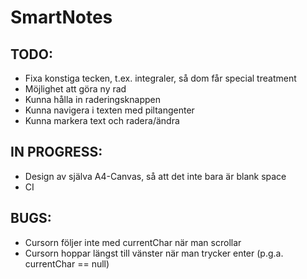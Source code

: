 <h1>SmartNotes</h1>

<h2>TODO:</h2>

- Fixa konstiga tecken, t.ex. integraler, så dom får special treatment
- Möjlighet att göra ny rad
- Kunna hålla in raderingsknappen
- Kunna navigera i texten med piltangenter
- Kunna markera text och radera/ändra

<h2>IN PROGRESS:</h2>

- Design av själva A4-Canvas, så att det inte bara är blank space
- CI

<h2>BUGS:</h2>

- Cursorn följer inte med currentChar när man scrollar
- Cursorn hoppar längst till vänster när man trycker enter (p.g.a. currentChar == null)

